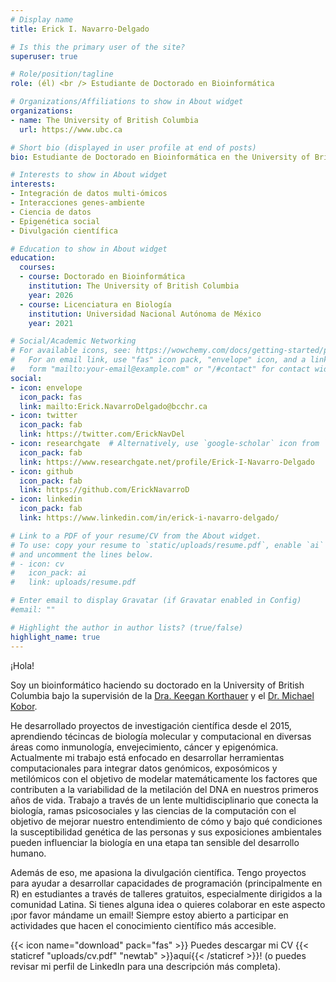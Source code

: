 ```yaml
---
# Display name
title: Erick I. Navarro-Delgado

# Is this the primary user of the site?
superuser: true

# Role/position/tagline
role: (él) <br /> Estudiante de Doctorado en Bioinformática

# Organizations/Affiliations to show in About widget
organizations:
- name: The University of British Columbia
  url: https://www.ubc.ca

# Short bio (displayed in user profile at end of posts)
bio: Estudiante de Doctorado en Bioinformática en the University of British Columbia

# Interests to show in About widget
interests:
- Integración de datos multi-ómicos 
- Interacciones genes-ambiente
- Ciencia de datos
- Epigenética social
- Divulgación científica

# Education to show in About widget
education:
  courses:
  - course: Doctorado en Bioinformática
    institution: The University of British Columbia
    year: 2026
  - course: Licenciatura en Biología
    institution: Universidad Nacional Autónoma de México
    year: 2021

# Social/Academic Networking
# For available icons, see: https://wowchemy.com/docs/getting-started/page-builder/#icons
#   For an email link, use "fas" icon pack, "envelope" icon, and a link in the
#   form "mailto:your-email@example.com" or "/#contact" for contact widget.
social:
- icon: envelope
  icon_pack: fas
  link: mailto:Erick.NavarroDelgado@bcchr.ca
- icon: twitter
  icon_pack: fab
  link: https://twitter.com/ErickNavDel
- icon: researchgate  # Alternatively, use `google-scholar` icon from `ai` icon pack
  icon_pack: fab
  link: https://www.researchgate.net/profile/Erick-I-Navarro-Delgado
- icon: github
  icon_pack: fab
  link: https://github.com/ErickNavarroD
- icon: linkedin
  icon_pack: fab
  link: https://www.linkedin.com/in/erick-i-navarro-delgado/

# Link to a PDF of your resume/CV from the About widget.
# To use: copy your resume to `static/uploads/resume.pdf`, enable `ai` icons in `params.toml`,
# and uncomment the lines below.
# - icon: cv
#   icon_pack: ai
#   link: uploads/resume.pdf

# Enter email to display Gravatar (if Gravatar enabled in Config)
#email: ""

# Highlight the author in author lists? (true/false)
highlight_name: true
---
```


¡Hola!

Soy un bioinformático haciendo su doctorado en la University of British Columbia bajo la supervisión de la [Dra. Keegan Korthauer](https://kkorthauer.org) y el [Dr. Michael Kobor](https://www.bcchr.ca/kobor-lab). 

He desarrollado proyectos de investigación científica desde el 2015, aprendiendo técincas de biología molecular y computacional en diversas áreas como inmunología, envejecimiento, cáncer y epigenómica. Actualmente mi trabajo está enfocado en desarrollar herramientas computacionales para integrar datos genómicos, exposómicos y metilómicos con el objetivo de modelar matemáticamente los factores que contributen a la variabilidad de la metilación del DNA en nuestros primeros años de vida. Trabajo a través de un lente multidisciplinario que conecta la biología, ramas psicosociales y las ciencias de la computación con el objetivo de mejorar nuestro entendimiento de cómo y bajo qué condiciones la susceptibilidad genética de las personas y sus exposiciones ambientales pueden influenciar la biología en una etapa tan sensible del desarrollo humano. 

Además de eso, me apasiona la divulgación científica. Tengo proyectos para ayudar a desarrollar capacidades de programación (principalmente en R) en estudiantes a través de talleres gratuitos, especialmente dirigidos a la comunidad Latina. Si tienes alguna idea o quieres colaborar en este aspecto ¡por favor mándame un email! Siempre estoy abierto a participar en actividades que hacen el conocimiento científico más accesible. 

{{< icon name="download" pack="fas" >}} Puedes descargar mi CV {{< staticref "uploads/cv.pdf" "newtab" >}}aquí{{< /staticref >}}! (o puedes revisar mi perfil de LinkedIn para una descripción más completa).
